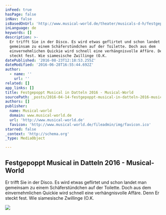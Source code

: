 ```yaml
---
inFeed: true
hasPage: false
inNav: false
isBasedOnUrl: 'http://www.musical-world.de/theater/musicals-d-h/festgepoppt/'
inLanguage: de
keywords: []
description: >-
  Er trifft Sie in der Disco. Es wird etwas geflirtet und schon landet man
  gemeinsam zu einem Schäferstündchen auf der Toilette. Doch aus dem
  einvernehmlichen Quickie wird schnell eine verhängnisvolle Affäre. Denn Er
  steckt fest. Wie siamesische Zwillinge (O.K.
datePublished: '2016-08-23T12:18:53.255Z'
dateModified: '2016-06-28T16:55:44.692Z'
author:
  - name: ''
    url: ''
related: []
app_links: []
title: Festgepoppt Musical in Datteln 2016 - Musical-World
sourcePath: _posts/2016-04-14-festgepoppt-musical-in-datteln-2016-musical-world.md
authors: []
publisher:
  name: Musical-world
  domain: www.musical-world.de
  url: 'http://www.musical-world.de'
  favicon: 'http://www.musical-world.de/fileadmin/img/favicon.ico'
starred: false
_context: 'http://schema.org'
_type: MediaObject

---
```

<article style=""><h1>Festgepoppt Musical in Datteln 2016 - Musical-World</h1><p>Er trifft Sie in der Disco. Es wird etwas geflirtet und schon landet man gemeinsam zu einem Schäferstündchen auf der Toilette. Doch aus dem einvernehmlichen Quickie wird schnell eine verhängnisvolle Affäre. Denn Er steckt fest. Wie siamesische Zwillinge (O.K.</p><img src="https://s3-us-west-2.amazonaws.com/the-grid-img/p/32c34cae1c540254eff8383f5af8846c4a590640.jpg" /></article>